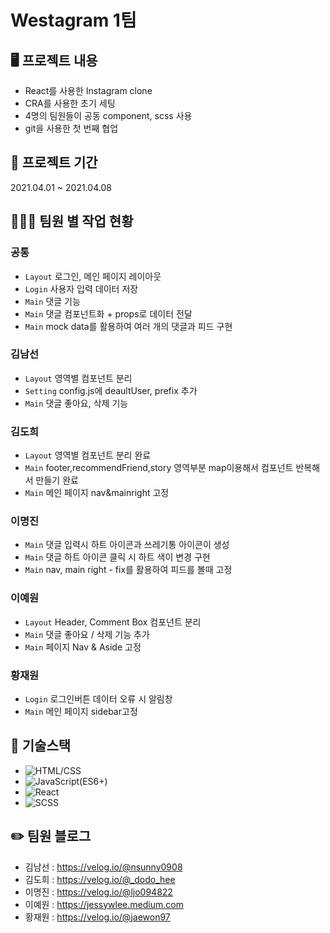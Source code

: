 # Westagram 1팀
## 🖥 프로젝트 내용
- React를 사용한 Instagram clone
- CRA를 사용한 초기 세팅
- 4명의 팀원들이 공동 component, scss 사용
- git을 사용한 첫 번째 협업
## 📅 프로젝트 기간
2021.04.01 ~ 2021.04.08
## 👩🏻‍💻 팀원 별 작업 현황
### 공통
- `Layout` 로그인, 메인 페이지 레이아웃
- `Login` 사용자 입력 데이터 저장
- `Main` 댓글 기능 
- `Main` 댓글 컴포넌트화 + props로 데이터 전달
- `Main` mock data를 활용하여 여러 개의 댓글과 피드 구현
### 김남선
- `Layout` 영역별 컴포넌트 분리
- `Setting` config.js에 deaultUser, prefix 추가
- `Main` 댓글 좋아요, 삭제 기능
### 김도희
- `Layout` 영역별 컴포넌트 분리 완료
- `Main` footer,recommendFriend,story 영역부분 map이용해서 컴포넌트 반복해서 만들기 완료
- `Main` 메인 페이지 nav&mainright 고정
### 이명진
- `Main` 댓글 입력시 하트 아이콘과 쓰레기통 아이콘이 생성
- `Main` 댓글 하트 아이콘 클릭 시 하트 색이 변경 구현
- `Main` nav,  main right - fix를 활용하여 피드를 볼때 고정
### 이예원
- `Layout` Header, Comment Box 컴포넌트 분리
- `Main` 댓글 좋아요 / 삭제 기능 추가
- `Main` 페이지 Nav & Aside 고정
### 황재원
- `Login` 로그인버튼 데이터 오류 시 알림창
- `Main` 메인 페이지 sidebar고정
## 🔧 기술스택
- ![HTML/CSS](https://img.shields.io/badge/-HTML/CSS-E44D26)
- ![JavaScript(ES6+)](https://img.shields.io/badge/-JavaScript(ES6%2B)-F0DB4D)
- ![React](https://img.shields.io/badge/-React-blue)
- ![SCSS](https://img.shields.io/badge/-SCSS-ff69b4)
## ✏️ 팀원 블로그
- 김남선 : https://velog.io/@nsunny0908
- 김도희 : https://velog.io/@_dodo_hee
- 이명진 : https://velog.io/@ljo094822
- 이예원 : https://jessywlee.medium.com
- 황재원 : https://velog.io/@jaewon97